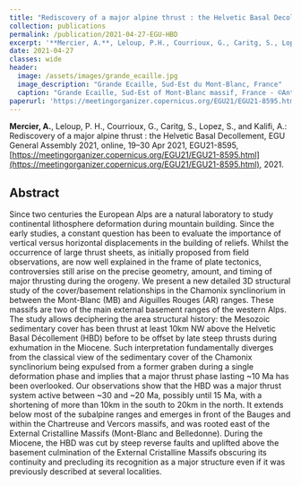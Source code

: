 ```yaml
---
title: "Rediscovery of a major alpine thrust : the Helvetic Basal Decollement"
collection: publications
permalink: /publication/2021-04-27-EGU-HBD
excerpt: '**Mercier, A.**, Leloup, P.H., Courrioux, G., Caritg, S., Lopez, S and Kalifi, A. (2021).'
date: 2021-04-27
classes: wide
header:
  image: /assets/images/grande_ecaille.jpg
  image_description: "Grande Ecaille, Sud-Est du Mont-Blanc, France"
  caption: "Grande Ecaille, Sud-Est of Mont-Blanc massif, France - ©Antoine Mercier"
paperurl: 'https://meetingorganizer.copernicus.org/EGU21/EGU21-8595.html'
---
```

**Mercier, A.**, Leloup, P. H., Courrioux, G., Caritg, S., Lopez, S., and Kalifi, A.: Rediscovery of a major alpine thrust : the Helvetic Basal Decollement, EGU General Assembly 2021, online, 19–30 Apr 2021, EGU21-8595, [https://meetingorganizer.copernicus.org/EGU21/EGU21-8595.html](https://meetingorganizer.copernicus.org/EGU21/EGU21-8595.html), 2021.

Abstract
--------

Since two centuries the European Alps are a natural laboratory to study continental lithosphere deformation during mountain building. Since the early studies, a constant question has been to evaluate the importance of vertical versus horizontal displacements in the building of reliefs. 
Whilst the occurrence of large thrust sheets, as initially proposed from field observations, are now well explained in the frame of plate tectonics, controversies still arise on the precise geometry, amount, and timing of major thrusting during the orogeny. 
We present a new detailed 3D structural study of the cover/basement relationships in the Chamonix synclinorium in between the Mont-Blanc (MB) and Aiguilles Rouges (AR) ranges. These massifs are two of the main external basement ranges of the western Alps.
The study allows deciphering the area structural history: the Mesozoic sedimentary cover has been thrust at least 10km NW above the Helvetic Basal Décollement (HBD) before to be offset by late steep thrusts during exhumation in the Miocene. Such interpretation fundamentally diverges from the classical view of the sedimentary cover of the Chamonix synclinorium being expulsed from a former graben during a
single deformation phase and implies that a major thrust phase lasting ~10 Ma has been overlooked. Our observations show that the HBD was a major thrust system active between ~30 and ~20 Ma, possibly until 15 Ma, with a shortening of more than 10km in the south to 20km in the north. 
It extends below most of the subalpine ranges and emerges in front of the Bauges and within the Chartreuse and Vercors massifs, and was rooted east of the External Cristalline Massifs (Mont-Blanc and Belledonne). During the Miocene, the HBD was cut by steep reverse faults and uplifted above the basement culmination of the External Cristalline Massifs obscuring its continuity and precluding its recognition as a major structure even if it was previously described at several localities.
